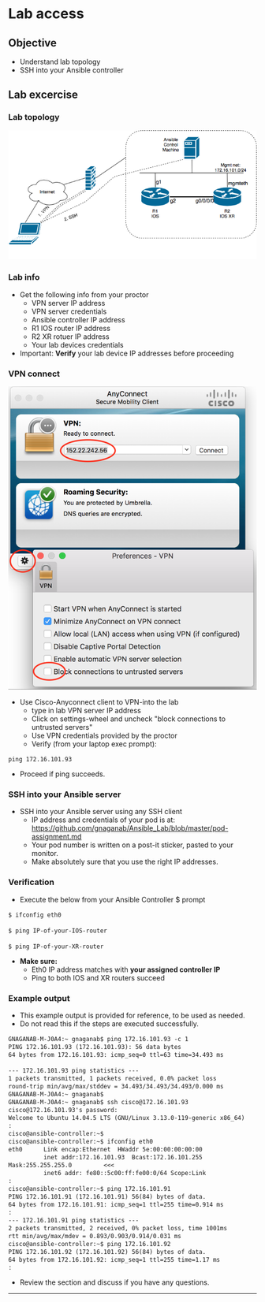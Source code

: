 
# Lab access

## Objective
- Understand lab topology
- SSH into your Ansible controller

## Lab excercise

### Lab topology
![topology](./images/lab-topo.png)

### Lab info
- Get the following info from your proctor
	- VPN server IP address
	- VPN server credentials
	- Ansible controller IP address
	- R1 IOS router IP address
	- R2 XR rotuer IP address
	- Your lab devices credentials
- Important: **Verify** your lab device IP addresses before proceeding

### VPN connect
![anyconnect](./images/anyconnect.png)
- Use Cisco-Anyconnect client to VPN-into the lab
	- type in lab VPN server IP address
	- Click on settings-wheel and uncheck "block connections to untrusted servers"
	- Use VPN credentials provided by the proctor
	- Verify (from your laptop exec prompt):

```
ping 172.16.101.93
```

- Proceed if ping succeeds.

### SSH into your Ansible server
- SSH into your Ansible server using any SSH client
	- IP address and credentials of your pod is at: https://github.com/gnaganab/Ansible_Lab/blob/master/pod-assignment.md
	- Your pod number is written on a post-it sticker, pasted to your monitor.
	- Make absolutely sure that you use the right IP addresses.

### Verification
- Execute the below from your Ansible Controller $ prompt

```
$ ifconfig eth0

$ ping IP-of-your-IOS-router

$ ping IP-of-your-XR-router
```

- **Make sure:**
	- Eth0 IP address matches with **your assigned controller IP**
	- Ping to both IOS and XR routers succeed

### Example output
- This example output is provided for reference, to be used as needed.
- Do not read this if the steps are executed successfully.

```
GNAGANAB-M-J0A4:~ gnaganab$ ping 172.16.101.93 -c 1
PING 172.16.101.93 (172.16.101.93): 56 data bytes
64 bytes from 172.16.101.93: icmp_seq=0 ttl=63 time=34.493 ms

--- 172.16.101.93 ping statistics ---
1 packets transmitted, 1 packets received, 0.0% packet loss
round-trip min/avg/max/stddev = 34.493/34.493/34.493/0.000 ms
GNAGANAB-M-J0A4:~ gnaganab$
GNAGANAB-M-J0A4:~ gnaganab$ ssh cisco@172.16.101.93
cisco@172.16.101.93's password:
Welcome to Ubuntu 14.04.5 LTS (GNU/Linux 3.13.0-119-generic x86_64)
:
cisco@ansible-controller:~$
cisco@ansible-controller:~$ ifconfig eth0
eth0      Link encap:Ethernet  HWaddr 5e:00:00:00:00:00
          inet addr:172.16.101.93  Bcast:172.16.101.255  Mask:255.255.255.0			<<<
          inet6 addr: fe80::5c00:ff:fe00:0/64 Scope:Link
:
cisco@ansible-controller:~$ ping 172.16.101.91
PING 172.16.101.91 (172.16.101.91) 56(84) bytes of data.
64 bytes from 172.16.101.91: icmp_seq=1 ttl=255 time=0.914 ms
:
--- 172.16.101.91 ping statistics ---
2 packets transmitted, 2 received, 0% packet loss, time 1001ms
rtt min/avg/max/mdev = 0.893/0.903/0.914/0.031 ms
cisco@ansible-controller:~$ ping 172.16.101.92
PING 172.16.101.92 (172.16.101.92) 56(84) bytes of data.
64 bytes from 172.16.101.92: icmp_seq=1 ttl=255 time=1.17 ms
:
```

- Review the section and discuss if you have any questions.

---
